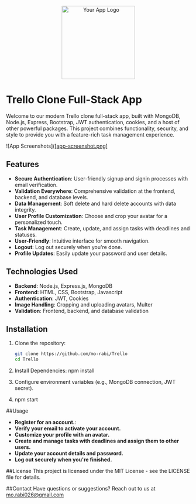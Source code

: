 <p align="center">
  <img src="your-app-logo.png" alt="Your App Logo" width="200" height="200">
</p>

# Trello Clone Full-Stack App

Welcome to our modern Trello clone full-stack app, built with MongoDB, Node.js, Express, Bootstrap, JWT authentication, cookies, and a host of other powerful packages. This project combines functionality, security, and style to provide you with a feature-rich task management experience.

![App Screenshots][([app-screenshot.png]](https://github.com/Mo-Rabi/Trello/assets/69902912/2b9e5390-a971-48bd-8597-c410c5b9eb62)

## Features

- **Secure Authentication**: User-friendly signup and signin processes with email verification.
- **Validation Everywhere**: Comprehensive validation at the frontend, backend, and database levels.
- **Data Management**: Soft delete and hard delete accounts with data integrity.
- **User Profile Customization**: Choose and crop your avatar for a personalized touch.
- **Task Management**: Create, update, and assign tasks with deadlines and statuses.
- **User-Friendly**: Intuitive interface for smooth navigation.
- **Logout**: Log out securely when you're done.
- **Profile Updates**: Easily update your password and user details.

## Technologies Used

- **Backend**: Node.js, Express.js, MongoDB
- **Frontend**: HTML, CSS, Bootstrap, Javascript
- **Authentication**: JWT, Cookies
- **Image Handling**: Cropping and uploading avatars, Multer
- **Validation**: Frontend, backend, and database validation

## Installation

1. Clone the repository:

   ```bash
   git clone https://github.com/mo-rabi/Trello
   cd Trello
2. Install Dependencies:
  npm install
3. Configure environment variables (e.g., MongoDB connection, JWT secret).
4. npm start


##Usage

- **Register for an account.**:
- **Verify your email to activate your account.**
- **Customize your profile with an avatar.**
- **Create and manage tasks with deadlines and assign them to other users.**
- **Update your account details and password.**
- **Log out securely when you're finished.**


##License
This project is licensed under the MIT License - see the LICENSE file for details.

##Contact
Have questions or suggestions? Reach out to us at mo.rabi026@gmail.com

